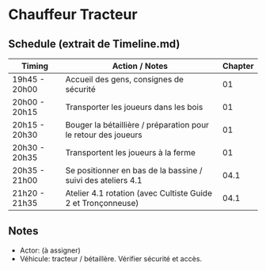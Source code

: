 # Chauffeur Tracteur

## Schedule (extrait de Timeline.md)

| Timing        | Action / Notes                                                 | Chapter |
| ------------- | -------------------------------------------------------------- | ------- |
| 19h45 - 20h00 | Accueil des gens, consignes de sécurité                        | 01      |
| 20h00 - 20h15 | Transporter les joueurs dans les bois                          | 01      |
| 20h15 - 20h30 | Bouger la bétaillière / préparation pour le retour des joueurs | 01      |
| 20h30 - 20h35 | Transportent les joueurs à la ferme                            | 01      |
| 20h35 - 21h00 | Se positionner en bas de la bassine / suivi des ateliers 4.1   | 04.1    |
| 21h20 - 21h35 | Atelier 4.1 rotation (avec Cultiste Guide 2 et Tronçonneuse)   | 04.1    |

## Notes

- Actor: (à assigner)
- Véhicule: tracteur / bétaillère. Vérifier sécurité et accès.
